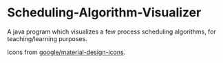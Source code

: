 # Scheduling-Algorithm-Visualizer
A java program which visualizes a few process scheduling algorithms, for teaching/learning purposes.

Icons from [google/material-design-icons](https://github.com/google/material-design-icons).
